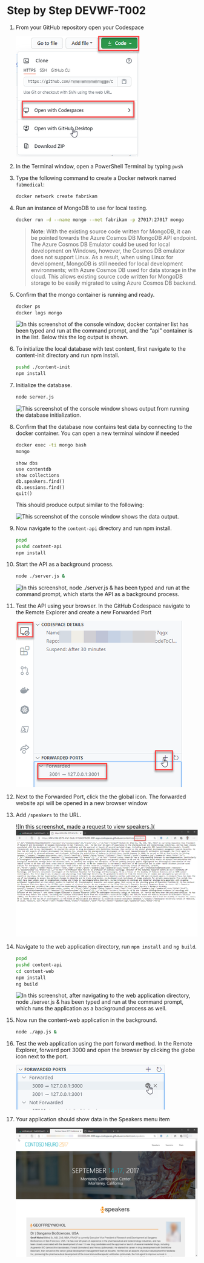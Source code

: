 # Step by Step DEVWF-T002

1. From your GitHub repository open your Codespace

    ![](/Assets/OpenCodeSpace.png)

1. In the Terminal window, open a PowerShell Terminal by typing `pwsh`

1. Type the following command to create a Docker network named `fabmedical`:

   ```bash
   docker network create fabrikam
   ```

1. Run an instance of MongoDB to use for local testing.

   ```bash
   docker run -d --name mongo --net fabrikam -p 27017:27017 mongo
   ```

   > **Note**:  With the existing source code written for MongoDB, it can be pointed towards the Azure Cosmos DB MongoDB API endpoint. The Azure Cosmos DB Emulator could be used for local development on Windows, however, the Cosmos DB emulator does not support Linux. As a result, when using Linux for development, MongoDB is still needed for local development environments; with Azure Cosmos DB used for data storage in the cloud. This allows existing source code written for MongoDB storage to be easily migrated to using Azure Cosmos DB backend.

1. Confirm that the mongo container is running and ready.

   ```bash
   docker ps
   docker logs mongo
   ```

   ![In this screenshot of the console window, docker container list has been typed and run at the command prompt, and the “api” container is in the list. Below this the log output is shown.](/Assets/Ex1-Task1.4.png)

1. To initialize the local database with test content, first navigate to the content-init directory and run npm install.

   ```bash
   pushd ./content-init
   npm install
   ```

1. Initialize the database.

   ```bash
   node server.js
   ```

   ![This screenshot of the console window shows output from running the database initialization.](/Assets/Ex1-Task1.7.png)

1. Confirm that the database now contains test data by connecting to the docker container. You can open a new terminal window if needed

   ```bash
   docker exec -ti mongo bash
   mongo
   ```

   ```text
   show dbs
   use contentdb
   show collections
   db.speakers.find()
   db.sessions.find()
   quit()
   ```

   This should produce output similar to the following:

   ![This screenshot of the console window shows the data output.](/Assets/Ex1-Task1.8.png)

1. Now navigate to the `content-api` directory and run npm install.

   ```bash
   popd
   pushd content-api
   npm install
   ```

1. Start the API as a background process.

    ```bash
    node ./server.js &
    ```

    ![In this screenshot, node ./server.js & has been typed and run at the command prompt, which starts the API as a background process.](/Assets/image47.png)

1. Test the API using your browser. In the GitHub Codespace navigate to the Remote Explorer and create a new Forwarded Port

    ![Setup port forwarding ](/Assets/PortForward.png)

1. Next to the Forwarded Port, click the the global icon. The forwarded website api will be opened in a new browser window

1. Add `/speakers` to the URL.

    ![In this screenshot, made a request to view speakers.](![In this screenshot, made a request to view speakers.](/Assets/SpeakersAPI.png)

1. Navigate to the web application directory, run `npm install` and `ng build`.

   ```bash
   popd
   pushd content-api
   cd content-web
   npm install
   ng build
   ```

   ![In this screenshot, after navigating to the web application directory, node ./server.js & has been typed and run at the command prompt, which runs the application as a background process as well.](/Assets/image48.png)

1. Now run the content-web application in the background.

    ```bash
    node ./app.js &
    ```

1. Test the web application using the port forward method. In the Remote Explorer, forward port 3000 and open the browser by clicking the globe icon next to the port. 

    ![Open the running app in your browser](/Assets/OpenBrowser.png)

1. Your application should show data in the Speakers menu item

    ![Verify that speaker data is shown](/Assets/neuroconf-screen.png)
